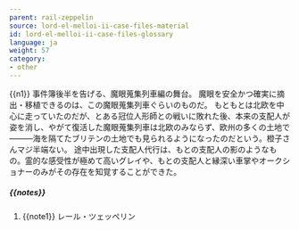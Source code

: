 ```yaml
---
parent: rail-zeppelin
source: lord-el-melloi-ii-case-files-material
id: lord-el-melloi-ii-case-files-glossary
language: ja
weight: 57
category:
- other
---
```


{{n1}}
事件簿後半を告げる、魔眼蒐集列車編の舞台。
魔眼を安全かつ確実に摘出・移植できるのは、この魔眼蒐集列車ぐらいのものだ。
もともとは北欧を中心に走っていたのだが、とある冠位人形師との戦いに敗れた後、本来の支配人が姿を消し、やがて復活した魔眼蒐集列車は北欧のみならず、欧州の多くの土地で―――海を隔てたブリテンの土地でも見られるようになったのだという。橙子さんマジ半端ない。
途中出現した支配人代行は、もとの支配人の影のようなもの。霊的な感受性が極めて高いグレイや、もとの支配人と縁深い車掌やオークショナーのみがその存在を知覚することができた。

##### {{notes}}

1. {{note1}} レール・ツェッペリン
